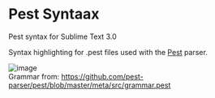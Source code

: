 # Pest Syntaax
Pest syntax for Sublime Text 3.0

Syntax highlighting for .pest files used with the [Pest](https://github.com/pest-parser/pest) parser.

![image](https://user-images.githubusercontent.com/1019038/47756169-efbbc480-dc98-11e8-87e5-f9ab2b5f9893.png)  
Grammar from: https://github.com/pest-parser/pest/blob/master/meta/src/grammar.pest
